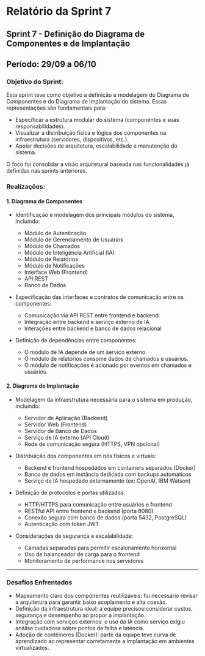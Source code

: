 # Relatório da Sprint 7

## Sprint 7 - Definição do Diagrama de Componentes e de Implantação  
## Período: 29/09 a 06/10

### Objetivo do Sprint:
Esta sprint teve como objetivo a definição e modelagem do Diagrama de Componentes e do Diagrama de Implantação do sistema. Essas representações são fundamentais para:  
- Especificar a estrutura modular do sistema (componentes e suas responsabilidades).  
- Visualizar a distribuição física e lógica dos componentes na infraestrutura (servidores, dispositivos, etc.).  
- Apoiar decisões de arquitetura, escalabilidade e manutenção do sistema.  

O foco foi consolidar a visão arquitetural baseada nas funcionalidades já definidas nas sprints anteriores.

### Realizações:
#### 1. Diagrama de Componentes
- Identificação e modelagem dos principais módulos do sistema, incluindo:  
  - Módulo de Autenticação  
  - Módulo de Gerenciamento de Usuários  
  - Módulo de Chamados  
  - Módulo de Inteligência Artificial (IA)  
  - Módulo de Relatórios  
  - Módulo de Notificações  
  - Interface Web (Frontend)  
  - API REST  
  - Banco de Dados  

- Especificação das interfaces e contratos de comunicação entre os componentes:  
  - Comunicação via API REST entre frontend e backend  
  - Integração entre backend e serviço externo de IA  
  - Interações entre backend e banco de dados relacional  

- Definição de dependências entre componentes:  
  - O módulo de IA depende de um serviço externo.  
  - O módulo de relatórios consome dados de chamados e usuários.  
  - O módulo de notificações é acionado por eventos em chamados e usuários.

#### 2. Diagrama de Implantação
- Modelagem da infraestrutura necessária para o sistema em produção, incluindo:  
  - Servidor de Aplicação (Backend)  
  - Servidor Web (Frontend)  
  - Servidor de Banco de Dados  
  - Serviço de IA externo (API Cloud)  
  - Rede de comunicação segura (HTTPS, VPN opcional)  

- Distribuição dos componentes em nós físicos e virtuais:  
  - Backend e frontend hospedados em containers separados (Docker)  
  - Banco de dados em instância dedicada com backups automáticos  
  - Serviço de IA hospedado externamente (ex: OpenAI, IBM Watson)  

- Definição de protocolos e portas utilizados:  
  - HTTP/HTTPS para comunicação entre usuários e frontend  
  - RESTful API entre frontend e backend (porta 8080)  
  - Conexão segura com banco de dados (porta 5432, PostgreSQL)  
  - Autenticação com token JWT  

- Considerações de segurança e escalabilidade:  
  - Camadas separadas para permitir escalonamento horizontal  
  - Uso de balanceador de carga para o frontend  
  - Monitoramento de performance nos servidores

---

### Desafios Enfrentados
- Mapeamento claro dos componentes reutilizáveis: foi necessário revisar a arquitetura para garantir baixo acoplamento e alta coesão.  
- Definição da infraestrutura ideal: a equipe precisou considerar custos, segurança e desempenho ao propor a implantação.  
- Integração com serviços externos: o uso da IA como serviço exigiu análise cuidadosa sobre pontos de falha e latência.  
- Adoção de contêineres (Docker): parte da equipe teve curva de aprendizado ao representar corretamente a implantação em ambientes virtualizados.
